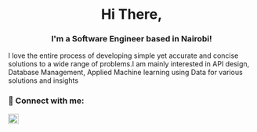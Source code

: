 
<h1 align="center">
Hi There,
</h1>

<h3 align="center">
I'm a Software Engineer based in Nairobi!
</h3> 

<p>I love the entire process of developing simple yet accurate and concise solutions to a wide range of problems.I am mainly interested in API design, Database Management, Applied Machine learning using Data for various solutions and insights</p>

### 🤝 Connect with me:

<a href="https://www.linkedin.com/in/kenneth-mungai-129301157/"><img align="left" src="https://raw.githubusercontent.com/yushi1007/yushi1007/main/images/linkedin.svg" alt="Yu Shi | LinkedIn" width="21px"/></a>
</br>
